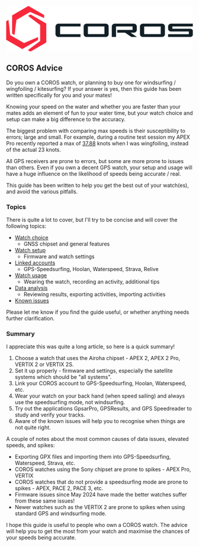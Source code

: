 ![GP3S Logo](img/COROS_Wearables_Logo.png)



## COROS Advice

Do you own a COROS watch, or planning to buy one for windsurfing / wingfoiling / kitesurfing? If your answer is yes, then this guide has been written specifically for you and your mates!

Knowing your speed on the water and whether you are faster than your mates adds an element of fun to your water time, but your watch choice and setup can make a big difference to the accuracy.

The biggest problem with comparing max speeds is their susceptibility to errors; large and small. For example, during a routine test session my APEX Pro recently reported a max of [37.88](https://www.facebook.com/michael.george.545/posts/10220672656646659) knots when I was wingfoiling, instead of the actual 23 knots.

All GPS receivers are prone to errors, but some are more prone to issues than others. Even if you own a decent GPS watch, your setup and usage will have a huge influence on the likelihood of speeds being accurate / real.

This guide has been written to help you get the best out of your watch(es), and avoid the various pitfalls.



### Topics

There is quite a lot to cover, but I'll try to be concise and will cover the following topics:

- [Watch choice](choice/README.md)
  - GNSS chipset and general features
- [Watch setup](setup/README.md)
  - Firmware and watch settings
- [Linked accounts](accounts/README.md)
  - GPS-Speedsurfing, Hoolan, Waterspeed, Strava, Relive
- [Watch usage](usage/README.md)
  - Wearing the watch, recording an activity, additional tips
- [Data analysis](analysis/README.md)
  - Reviewing results, exporting activities, importing activities
- [Known issues](issues/README.md)

Please let me know if you find the guide useful, or whether anything needs further clarification.



### Summary

I appreciate this was quite a long article, so here is a quick summary!

1. Choose a watch that uses the Airoha chipset - APEX 2, APEX 2 Pro, VERTIX 2 or VERTIX 2S.
2. Set it up properly - firmware and settings, especially the satellite systems which should be "all systems".
3. Link your COROS account to GPS-Speedsurfing, Hoolan, Waterspeed, etc.
4. Wear your watch on your back hand (when speed sailing) and always use the speedsurfing mode, not windsurfing.
5. Try out the applications GpsarPro, GPSResults, and GPS Speedreader to study and verify your tracks.
6. Aware of the known issues will help you to recognise when things are not quite right.

A couple of notes about the most common causes of data issues, elevated speeds, and spikes:

- Exporting GPX files and importing them into GPS-Speedsurfing, Waterspeed, Strava, etc.
- COROS watches using the Sony chipset are prone to spikes - APEX Pro, VERTIX
- COROS watches that do not provide a speedsurfing mode are prone to spikes - APEX, PACE 2, PACE 3, etc.
- Firmware issues since May 2024 have made the better watches suffer from these same issues!
- Newer watches such as the VERTIX 2 are prone to spikes when using standard GPS and windsurfing mode.



I hope this guide is useful to people who own a COROS watch. The advice will help you to get the most from your watch and maximise the chances of your speeds being accurate.
